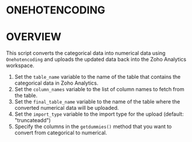 # ONEHOTENCODING

# OVERVIEW
This script converts the categorical data into numerical data using `Onehotencoding` and uploads the updated data back into the Zoho Analytics workspace.

1. Set the `table_name` variable to the name of the table that contains the categorical data in Zoho Analytics.
2. Set the `column_names` variable to the list of column names to fetch from the table.
3. Set the `final_table_name` variable to the name of the table where the converted numerical data will be uploaded.
4. Set the `import_type` variable to the import type for the upload (default: "truncateadd")
5. Specify the columns in the `getdummies()` method that you want to convert from categorical to numerical.




